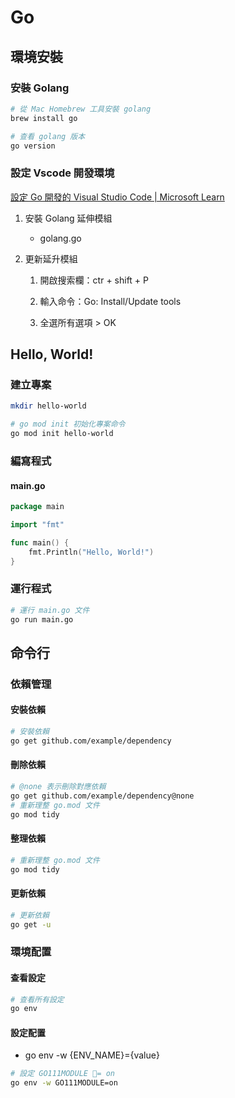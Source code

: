 # Go



## 環境安裝

### 安裝 Golang

```bash
# 從 Mac Homebrew 工具安裝 golang
brew install go

# 查看 golang 版本
go version
```

### 設定 Vscode 開發環境

[設定 Go 開發的 Visual Studio Code | Microsoft Learn](https://learn.microsoft.com/zh-tw/azure/developer/go/configure-visual-studio-code)

1. 安裝 Golang 延伸模組
   
   - golang.go

2. 更新延升模組
   
   1. 開啟搜索欄：ctr + shift + P
   
   2. 輸入命令：Go: Install/Update tools
   
   3. 全選所有選項 > OK





## Hello, World!

### 建立專案

```bash
mkdir hello-world

# go mod init 初始化專案命令
go mod init hello-world
```

### 編寫程式

#### main.go

```go
package main

import "fmt"

func main() {
    fmt.Println("Hello, World!")
}
```

### 運行程式

```bash
# 運行 main.go 文件
go run main.go
```

## 命令行

### 依賴管理

#### 安裝依賴

```bash
# 安裝依賴
go get github.com/example/dependency
```

#### 刪除依賴

```bash
# @none 表示刪除對應依賴
go get github.com/example/dependency@none
# 重新理整 go.mod 文件
go mod tidy
```

#### 整理依賴

```bash
# 重新理整 go.mod 文件
go mod tidy
```

#### 更新依賴

```bash
# 更新依賴
go get -u
```

### 環境配置

#### 查看設定

```bash
# 查看所有設定
go env
```

#### 設定配置

- go env -w {ENV_NAME}={value}

```bash
# 設定 GO111MODULE = on
go env -w GO111MODULE=on
```
